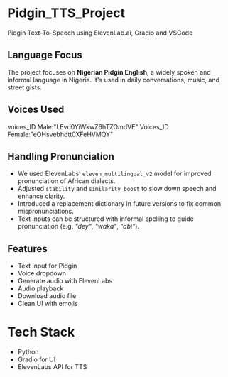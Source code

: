 # Pidgin_TTS_Project
Pidgin Text-To-Speech using ElevenLab.ai, Gradio and VSCode 
## Language Focus
The project focuses on **Nigerian Pidgin English**, a widely spoken and informal language in Nigeria. It's used in daily conversations, music, and street gists.
## Voices Used
voices_ID Male:"LEvd0YiWkwZ6hTZOmdVE"
Voices_ID Female:"eOHsvebhdtt0XFeHVMQY"
## Handling Pronunciation
- We used ElevenLabs' `eleven_multilingual_v2` model for improved pronunciation of African dialects.
- Adjusted `stability` and `similarity_boost` to slow down speech and enhance clarity.
- Introduced a replacement dictionary in future versions to fix common mispronunciations.
- Text inputs can be structured with informal spelling to guide pronunciation (e.g. *"dey"*, *"waka"*, *"abi"*).
## Features
-  Text input for Pidgin
-  Voice dropdown
-  Generate audio with ElevenLabs
-  Audio playback
-  Download audio file
-  Clean UI with emojis
# Tech Stack
- Python 
- Gradio for UI 
- ElevenLabs API for TTS 
